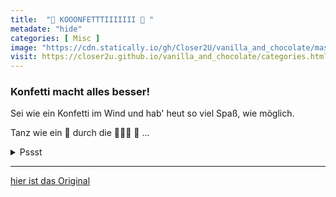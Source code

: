 ```yaml
--- 
title:  "🎉 KOOONFETTTIIIIIII 🎉 "
metadate: "hide"
categories: [ Misc ]
image: "https://cdn.statically.io/gh/Closer2U/vanilla_and_chocolate/master/assets/images/2020-12-19-konfetti.svg"
visit: https://closer2u.github.io/vanilla_and_chocolate/categories.html#misc
---
```


### Konfetti macht alles besser!

  Sei wie ein Konfetti im Wind und hab' heut so viel Spaß, wie möglich.
  
  Tanz wie ein  🎊 durch die 🌃🌃🌃 🦇 ...
  
  <details><summary> Pssst </summary>
  
 🐕  ⬅️ 👖
  
  
  </details>
  

***

[hier ist das Original](https://closer2u.github.io/vanilla_and_chocolate/categories.html#misc)
